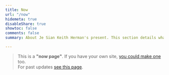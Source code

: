 ```yaml
---
title: Now
url: "/now"
hidemeta: true
disableShare: true
showtoc: false
comments: false
summary: About Je Sian Keith Herman's present. This section details what he does currently.

---
```

> This is a **"now page"**. If you have your own site, [you could make one](http://nownownow.com/about) too. <br/>
> For past updates [see this page](./past.md).